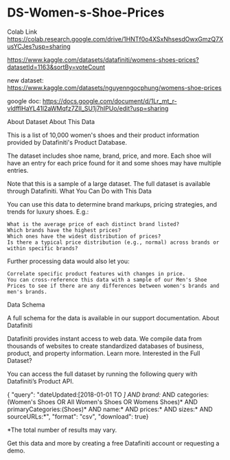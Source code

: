 # DS-Women-s-Shoe-Prices


Colab Link
https://colab.research.google.com/drive/1HNTf0o4XSxNhsesdOwxGmzQ7XusYCJes?usp=sharing

https://www.kaggle.com/datasets/datafiniti/womens-shoes-prices?datasetId=1163&sortBy=voteCount

new dataset: https://www.kaggle.com/datasets/nguyenngocphung/womens-shoe-prices

google doc: https://docs.google.com/document/d/1Lr_mt_r-vldfflHaYL41l2aWMqfz7ZII_SU1j7hIPUo/edit?usp=sharing

About Dataset
About This Data

This is a list of 10,000 women's shoes and their product information provided by Datafiniti's Product Database.

The dataset includes shoe name, brand, price, and more. Each shoe will have an entry for each price found for it and some shoes may have multiple entries.

Note that this is a sample of a large dataset. The full dataset is available through Datafiniti.
What You Can Do with This Data

You can use this data to determine brand markups, pricing strategies, and trends for luxury shoes. E.g.:

    What is the average price of each distinct brand listed?
    Which brands have the highest prices?
    Which ones have the widest distribution of prices?
    Is there a typical price distribution (e.g., normal) across brands or within specific brands?

Further processing data would also let you:

    Correlate specific product features with changes in price.
    You can cross-reference this data with a sample of our Men's Shoe Prices to see if there are any differences between women's brands and men's brands.

Data Schema

A full schema for the data is available in our support documentation.
About Datafiniti

Datafiniti provides instant access to web data. We compile data from thousands of websites to create standardized databases of business, product, and property information. Learn more.
Interested in the Full Dataset?

You can access the full dataset by running the following query with Datafiniti’s Product API.

{ "query": "dateUpdated:[2018-01-01 TO *] AND brand:* AND categories:(Women's Shoes OR All Women's Shoes OR Womens Shoes)* AND primaryCategories:(Shoes)* AND name:* AND prices:* AND sizes:* AND sourceURLs:*", "format": "csv", "download": true}

*The total number of results may vary.

Get this data and more by creating a free Datafiniti account or requesting a demo.
